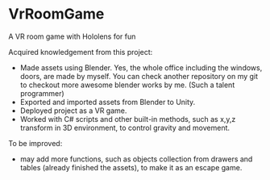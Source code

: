 # VrRoomGame
A VR room game with Hololens for fun 

Acquired knowledgement from this project:
- Made assets using Blender. Yes, the whole office including the windows, doors, are made by myself. You can check another repository on my git to checkout more awesome blender works by me. (Such a talent programmer)
- Exported and imported assets from Blender to Unity.
- Deployed project as a VR game.
- Worked with C# scripts and other built-in methods, such as x,y,z transform in 3D environment, to control gravity and movement.

To be improved:
- may add more functions, such as objects collection from drawers and tables (already finished the assets), to make it as an escape game.

